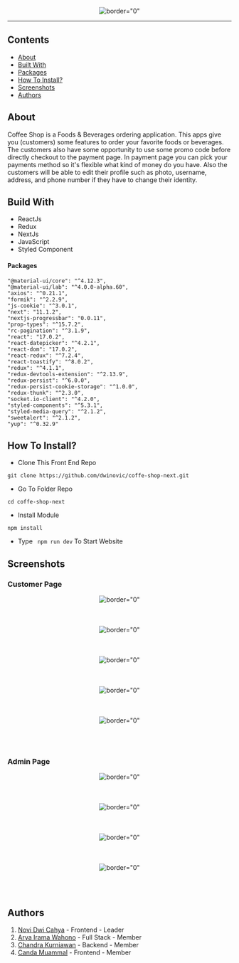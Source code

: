 <p align="center">
     <img src="https://i.postimg.cc/QdVDVtTB/logo.png"   alt= border="0" />

</p>


---


## Contents

- [About](#about)
- [Built With](#built-with)
- [Packages](#packages)
- [How To Install?](#installation)
- [Screenshots](#screenshots)
- [Authors](#authors)

##  About

Coffee Shop is a Foods & Beverages ordering application. This apps give you (customers) some features to order your favorite foods or beverages. The customers also have some opportunity to use some promo code before directly checkout to the payment page. In payment page you can pick your payments method so it's flexible what kind of money do you have. Also the customers will be able to edit their profile such as photo, username, address, and phone number if they have to change their identity. 


##  Build With

- ReactJs
- Redux
- NextJs
- JavaScript
- Styled Component


#### Packages
    "@material-ui/core": "^4.12.3",
    "@material-ui/lab": "^4.0.0-alpha.60",
    "axios": "^0.21.1",
    "formik": "^2.2.9",
    "js-cookie": "^3.0.1",
    "next": "11.1.2",
    "nextjs-progressbar": "0.0.11",
    "prop-types": "^15.7.2",
    "rc-pagination": "^3.1.9",
    "react": "17.0.2",
    "react-datepicker": "^4.2.1",
    "react-dom": "17.0.2",
    "react-redux": "^7.2.4",
    "react-toastify": "^8.0.2",
    "redux": "^4.1.1",
    "redux-devtools-extension": "^2.13.9",
    "redux-persist": "^6.0.0",
    "redux-persist-cookie-storage": "^1.0.0",
    "redux-thunk": "^2.3.0",
    "socket.io-client": "^4.2.0",
    "styled-components": "^5.3.1",
    "styled-media-query": "^2.1.2",
    "sweetalert": "^2.1.2",
    "yup": "^0.32.9"


##  How To Install?

- Clone This Front End Repo

```
git clone https://github.com/dwinovic/coffe-shop-next.git

```

- Go To Folder Repo

```
cd coffe-shop-next
```

- Install Module

```
npm install
```

- Type ` npm run dev` To Start Website


## Screenshots

### Customer Page

<p align="center">
  <span>
   <img src="https://i.postimg.cc/cCjZ0GLg/home.png"   alt= border="0" /> <br/><br/><br/><br/>
   <img src="https://i.postimg.cc/pr8xW1hs/login.png"   alt= border="0" /> <br/><br/><br/><br/>
   <img src="https://i.postimg.cc/Ghwd7rVV/product.png"   alt= border="0" /> <br/><br/><br/><br/>
   <img src="https://i.postimg.cc/43dg73H7/payment.png"   alt= border="0" /> <br/><br/><br/><br/>
   <img src="https://i.postimg.cc/jqNrJm2X/profile.png"   alt= border="0" /> <br/><br/><br/><br/>
  </span>
</p>

### Admin Page

<p align="center">
  <span>
   <img src="https://i.postimg.cc/MTSm3n0X/newproduct.png"   alt= border="0" /> <br/><br/><br/><br/>
   <img src="https://i.postimg.cc/pr0Qdkwn/orderadmin.png"   alt= border="0" /> <br/><br/><br/><br/>
   <img src="https://i.postimg.cc/Kc9tBqW1/productadmin.png"   alt= border="0" /> <br/><br/><br/><br/>
   <img src="https://i.postimg.cc/C1xzKYSm/dashboard.png"   alt= border="0" /> <br/><br/><br/><br/>
  </span>
</p>


## Authors

1. [Novi Dwi Cahya](https://github.com/herzaparam) - Frontend - Leader
2. [Arya Irama Wahono](https://github.com/aryairama) - Full Stack - Member
3. [Chandra Kurniawan](https://github.com/Chandra-Kurnia) - Backend - Member
4. [Canda Muammal](https://github.com/CandaMuammal) - Frontend - Member